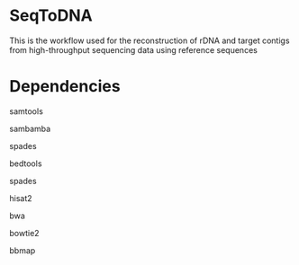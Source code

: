 # SeqToDNA
This is the workflow used for the reconstruction of rDNA and target contigs from high-throughput sequencing data using reference sequences


# Dependencies

samtools

sambamba

spades

bedtools

spades

hisat2

bwa

bowtie2

bbmap



